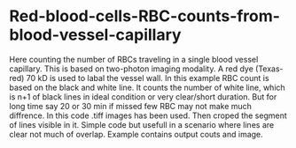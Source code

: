 # Red-blood-cells-RBC-counts-from-blood-vessel-capillary
Here counting the number of RBCs traveling in a single blood vessel capillary. This is based on two-photon imaging modality. A red dye (Texas-red) 70 kD is used to labal the vessel wall. 
In this example RBC count is based on the black and white line. It counts the number of white line, which is n+1 of black lines in ideal condition or very clear/short duration. But for long time say 20 or 30 min if missed few RBC may not make much diffrence.
In this code .tiff images has been used. 
Then croped the segment of lines visible in it. Simple code but usefull in a scenario where lines are clear not much of overlap. Example contains output couts and image. 

